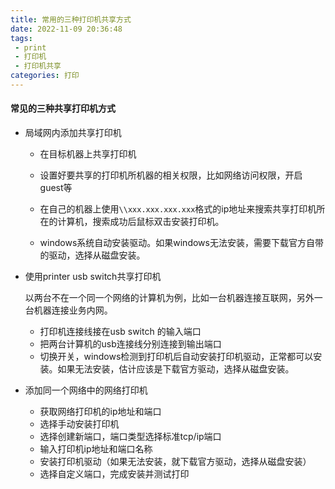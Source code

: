 ```yaml
---
title: 常用的三种打印机共享方式
date: 2022-11-09 20:36:48
tags:
 - print
 - 打印机
 - 打印机共享
categories: 打印
---
```


#### 常见的三种共享打印机方式

* 局域网内添加共享打印机
  * 在目标机器上共享打印机
  
  * 设置好要共享的打印机所机器的相关权限，比如网络访问权限，开启guest等
  
  * 在自己的机器上使用`\\xxx.xxx.xxx.xxx`格式的ip地址来搜索共享打印机所在的计算机，搜索成功后鼠标双击安装打印机。
  
  * windows系统自动安装驱动。如果windows无法安装，需要下载官方自带的驱动，选择从磁盘安装。
  
    <!--more-->
  
* 使用printer usb switch共享打印机

  以两台不在一个同一个网络的计算机为例，比如一台机器连接互联网，另外一台机器连接业务内网。

  * 打印机连接线接在usb switch 的输入端口
  * 把两台计算机的usb连接线分别连接到输出端口
  * 切换开关，windows检测到打印机后自动安装打印机驱动，正常都可以安装。如果无法安装，估计应该是下载官方驱动，选择从磁盘安装。

* 添加同一个网络中的网络打印机
  * 获取网络打印机的ip地址和端口
  * 选择手动安装打印机
  * 选择创建新端口，端口类型选择标准tcp/ip端口
  * 输入打印机ip地址和端口名称
  * 安装打印机驱动（如果无法安装，就下载官方驱动，选择从磁盘安装）
  * 选择自定义端口，完成安装并测试打印
